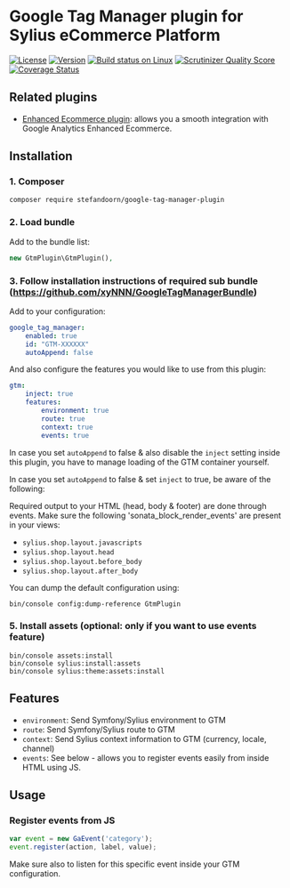 # Google Tag Manager plugin for Sylius eCommerce Platform

[![License](https://img.shields.io/packagist/l/stefandoorn/google-tag-manager-plugin.svg)](https://packagist.org/packages/stefandoorn/google-tag-manager-plugin)
[![Version](https://img.shields.io/packagist/v/stefandoorn/google-tag-manager-plugin.svg)](https://packagist.org/packages/stefandoorn/google-tag-manager-plugin)
[![Build status on Linux](https://img.shields.io/travis/stefandoorn/google-tag-manager-plugin/master.svg)](http://travis-ci.org/stefandoorn/google-tag-manager-plugin)
[![Scrutinizer Quality Score](https://img.shields.io/scrutinizer/g/stefandoorn/google-tag-manager-plugin.svg)](https://scrutinizer-ci.com/g/stefandoorn/google-tag-manager-plugin/)
[![Coverage Status](https://coveralls.io/repos/github/stefandoorn/google-tag-manager-plugin/badge.svg?branch=master)](https://coveralls.io/github/stefandoorn/google-tag-manager-plugin?branch=master)

## Related plugins

* [Enhanced Ecommerce plugin](https://github.com/stefandoorn/google-tag-manager-enhanced-ecommerce-plugin): allows you a smooth integration with
  Google Analytics Enhanced Ecommerce.

## Installation

### 1. Composer

`composer require stefandoorn/google-tag-manager-plugin`

### 2. Load bundle

Add to the bundle list:

```php
new GtmPlugin\GtmPlugin(),
```

### 3. Follow installation instructions of required sub bundle (https://github.com/xyNNN/GoogleTagManagerBundle)

Add to your configuration:

```yaml
google_tag_manager:
    enabled: true
    id: "GTM-XXXXXX"
    autoAppend: false
```

And also configure the features you would like to use from this plugin:

```yaml
gtm:
    inject: true
    features:
        environment: true
        route: true
        context: true
        events: true
```

In case you set `autoAppend` to false & also disable the `inject` setting inside this plugin, you have to manage loading of the GTM container yourself.

In case you set `autoAppend` to false & set `inject` to true, be aware of the following:

Required output to your HTML (head, body & footer) are done through events. Make sure the following 'sonata_block_render_events' are present in your views:

* `sylius.shop.layout.javascripts`
* `sylius.shop.layout.head`
* `sylius.shop.layout.before_body`
* `sylius.shop.layout.after_body`

You can dump the default configuration using:

```
bin/console config:dump-reference GtmPlugin
```

### 5. Install assets (optional: only if you want to use events feature)

```
bin/console assets:install 
bin/console sylius:install:assets
bin/console sylius:theme:assets:install
```

## Features

* `environment`: Send Symfony/Sylius environment to GTM
* `route`: Send Symfony/Sylius route to GTM
* `context`: Send Sylius context information to GTM (currency, locale, channel)
* `events`: See below - allows you to register events easily from inside HTML using JS.

## Usage

### Register events from JS

```javascript
var event = new GaEvent('category');
event.register(action, label, value);
```

Make sure also to listen for this specific event inside your GTM configuration.
